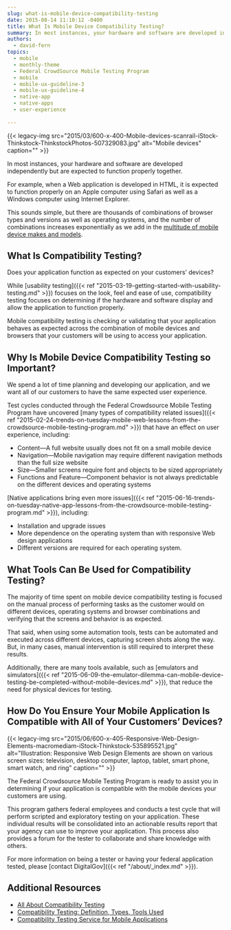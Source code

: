 ```yaml
---
slug: what-is-mobile-device-compatibility-testing
date: 2015-08-14 11:10:12 -0400
title: What Is Mobile Device Compatibility Testing?
summary: In most instances, your hardware and software are developed independently but are expected to function properly together. For example, when a Web application is developed in HTML, it is expected to function properly on an Apple computer using Safari as well as a Windows computer using Internet Explorer. This sounds simple, but there are thousands
authors:
  - david-fern
topics:
  - mobile
  - monthly-theme
  - Federal CrowdSource Mobile Testing Program
  - mobile
  - mobile-ux-guideline-3
  - mobile-ux-guideline-4
  - native-app
  - native-apps
  - user-experience
  
---
```


{{< legacy-img src="2015/03/600-x-400-Mobile-devices-scanrail-iStock-Thinkstock-ThinkstockPhotos-507329083.jpg" alt="Mobile devices" caption="" >}} 

In most instances, your hardware and software are developed independently but are expected to function properly together.

For example, when a Web application is developed in HTML, it is expected to function properly on an Apple computer using Safari as well as a Windows computer using Internet Explorer.

This sounds simple, but there are thousands of combinations of browser types and versions as well as operating systems, and the number of combinations increases exponentially as we add in the [multitude of mobile device makes and models](https://crossbrowsertesting.com/browsers).

## What Is Compatibility Testing?

Does your application function as expected on your customers&#8217; devices?

While [usability testing]({{< ref "2015-03-19-getting-started-with-usability-testing.md" >}}) focuses on the look, feel and ease of use, compatibility testing focuses on determining if the hardware and software display and allow the application to function properly.

Mobile compatibility testing is checking or validating that your application behaves as expected across the combination of mobile devices and browsers that your customers will be using to access your application.

## Why Is Mobile Device Compatibility Testing so Important?

We spend a lot of time planning and developing our application, and we want all of our customers to have the same expected user experience.

Test cycles conducted through the Federal Crowdsource Mobile Testing Program have uncovered [many types of compatibility related issues]({{< ref "2015-02-24-trends-on-tuesday-mobile-web-lessons-from-the-crowdsource-mobile-testing-program.md" >}}) that have an effect on user experience, including:

  * Content—A full website usually does not fit on a small mobile device
  * Navigation—Mobile navigation may require different navigation methods than the full size website
  * Size—Smaller screens require font and objects to be sized appropriately
  * Functions and Feature—Component behavior is not always predictable on the different devices and operating systems

[Native applications bring even more issues]({{< ref "2015-06-16-trends-on-tuesday-native-app-lessons-from-the-crowdsource-mobile-testing-program.md" >}}), including:

  * Installation and upgrade issues
  * More dependence on the operating system than with responsive Web design applications
  * Different versions are required for each operating system.

## What Tools Can Be Used for Compatibility Testing?

The majority of time spent on mobile device compatibility testing is focused on the manual process of performing tasks as the customer would on different devices, operating systems and browser combinations and verifying that the screens and behavior is as expected.

That said, when using some automation tools, tests can be automated and executed across different devices, capturing screen shots along the way. But, in many cases, manual intervention is still required to interpret these results.

Additionally, there are many tools available, such as [emulators and simulators]({{< ref "2015-06-09-the-emulator-dilemma-can-mobile-device-testing-be-completed-without-mobile-devices.md" >}}), that reduce the need for physical devices for testing.

## How Do You Ensure Your Mobile Application Is Compatible with All of Your Customers’ Devices?

{{< legacy-img src="2015/06/600-x-405-Responsive-Web-Design-Elements-macromediam-iStock-Thinkstock-535895521.jpg" alt="Illustration: Responsive Web Design Elements are shown on various screen sizes: television, desktop computer, laptop, tablet, smart phone, smart watch, and ring" caption="" >}} 

The Federal Crowdsource Mobile Testing Program is ready to assist you in determining if your application is compatible with the mobile devices your customers are using.

This program gathers federal employees and conducts a test cycle that will perform scripted and exploratory testing on your application. These individual results will be consolidated into an actionable results report that your agency can use to improve your application. This process also provides a forum for the tester to collaborate and share knowledge with others.

For more information on being a tester or having your federal application tested, please [contact DigitalGov]({{< ref "/about/_index.md" >}}).

## Additional Resources

  * [All About Compatibility Testing](http://www.guru99.com/compatibility-testing.html)
  * [Compatibility Testing: Definition, Types, Tools Used](http://jobsandnewstoday.blogspot.com/2013/07/compatibility-testing-definition-types.html)
  * [Compatibility Testing Service for Mobile Applications](http://www.researchgate.net/publication/274370752_Compatibility_Testing_Service_for_Mobile_Applications)
